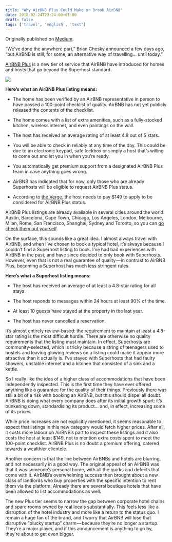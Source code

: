 ```yaml
---
title: "Why AirBNB Plus Could Make or Break AirBNB"
date: 2018-02-24T23:24:00+01:00
draft: false
tags: ['travel', 'english', 'text']
---
```


Originally published on [Medium](https://medium.com/@n_vanderhoeven/why-airbnb-plus-could-make-or-break-airbnb-36c39a2c1669).

“We’ve done the anywhere part,” Brian Chesky announced a few days ago, “but AirBNB is still, for some, an alternative way of travelling… until today.”

[AirBNB Plus](https://www.airbnb.com/plus) is a new tier of service that AirBNB have introduced for homes and hosts that go beyond the Superhost standard.

![](/blog/assets/20180224-01.jpg)

**Here’s what an AirBNB Plus listing means:**

* The home has been verified by an AirBNB representative in person to have passed a 100-point checklist of quality. AirBNB has not yet publicly released the contents of the checklist.

* The home comes with a list of extra amenities, such as a fully-stocked kitchen, wireless internet, and even paintings on the wall.

* The host has received an average rating of at least 4.8 out of 5 stars.

* You will be able to check in reliably at any time of the day. This could be due to an electronic keypad, safe lockbox or simply a host that’s willing to come out and let you in when you’re ready.

* You automatically get premium support from a designated AirBNB Plus team in case anything goes wrong.

* AirBNB has indicated that for now, only those who are already Superhosts will be eligible to request AirBNB Plus status.

* According to [the Verge](https://www.theverge.com/2018/2/22/17040684/airbnb-plus-hotels-standard-amenities-service-loyalty-program), the host needs to pay $149 to apply to be considered for AirBNB Plus status.

AirBNB Plus listings are already available in several cities around the world: Austin, Barcelona, Cape Town, Chicago, Los Angeles, London, Melbourne, Milan, Rome, San Francisco, Shanghai, Sydney and Toronto, so you can [go check them out yourself](https://www.airbnb.com/s/select_homes).

On the surface, this sounds like a great idea. I almost always travel with AirBNB, and when I’ve chosen to book a typical hotel, it’s always because I couldn’t find a Superhost listing to book. I’ve had bad experiences with AirBNB in the past, and have since decided to only book with Superhosts. However, even that is not a real guarantee of quality — in contrast to AirBNB Plus, becoming a Superhost has much less stringent rules.

**Here’s what a Superhost listing means:**

* The host has received an average of at least a 4.8-star rating for all stays.

* The host reponds to messages within 24 hours at least 90% of the time.

* At least 10 guests have stayed at the property in the last year.

* The host has never cancelled a reservation.

It’s almost entirely review-based: the requirement to maintain at least a 4.8-star rating is the most difficult hurdle. There are otherwise no quality requirements that the listing must maintain. In effect, Superhosts are community-selected, which is tricky because a string of teenagers used to hostels and leaving glowing reviews on a listing could make it appear more attractive than it actually is. I’ve stayed with Superhosts that had faulty showers, unstable internet and a kitchen that consisted of a sink and a kettle.

So I really like the idea of a higher class of accommodations that have been independently inspected. This is the first time they have ever offered anything like a guarantee for the quality of their things. Previously there was still a bit of a risk with booking an AirBNB, but this should dispel all doubt. AirBNB is doing what every company does after its initial growth spurt: it’s bunkering down, standardising its product… and, in effect, increasing some of its prices.

While price increases are not explicitly mentioned, it seems reasonable to expect that listings in this new category would fetch higher prices. After all, it costs more labour on AirBNB’s part to inspect these listings and it also costs the host at least $149, not to mention extra costs spent to meet the 100-point checklist. AirBNB Plus is no doubt a premium offering, catered towards a wealthier clientele.

Another concern is that the line between AirBNBs and hotels are blurring, and not necessarily in a good way. The original appeal of an AirBNB was that it was someone’s personal home, with all the quirks and defects that come with it. AirBNB’s overwhelming success then brought about a new class of landlords who buy properties with the specific intention to rent them via the platform. Already there are several boutique hotels that have been allowed to list accommodations as well.

The new Plus tier seems to narrow the gap between corporate hotel chains and spare rooms owned by real locals substantially. This feels less like a disruption of the hotel industry and more like a return to the status quo. I remain a huge fan of the brand, and I worry that AirBNB will lose that disruptive “plucky startup” charm — because they’re no longer a startup. They’re a major player, and if this announcement is anything to go by, they’re about to get even bigger.